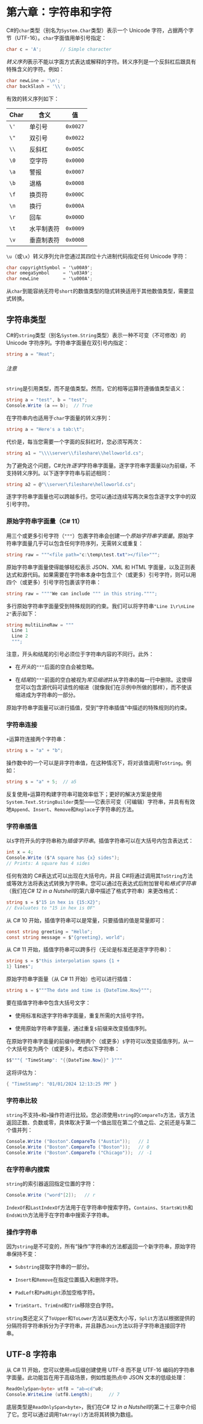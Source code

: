 # 第六章：字符串和字符

C#的`char`类型（别名为`System.Char`类型）表示一个 Unicode 字符，占据两个字节（UTF-16）。`char`字面值用单引号指定：

```cs
char c = 'A';       // Simple character
```

*转义序列*表示不能以字面方式表达或解释的字符。转义序列是一个反斜杠后跟具有特殊含义的字符。例如：

```cs
char newLine = '\n';
char backSlash = '\\';
```

有效的转义序列如下：

| Char | 含义 | 值 |
| --- | --- | --- |
| `\'` | 单引号 | `0x0027` |
| `\"` | 双引号 | `0x0022` |
| `\\` | 反斜杠 | `0x005C` |
| `\0` | 空字符 | `0x0000` |
| `\a` | 警报 | `0x0007` |
| `\b` | 退格 | `0x0008` |
| `\f` | 换页符 | `0x000C` |
| `\n` | 换行 | `0x000A` |
| `\r` | 回车 | `0x000D` |
| `\t` | 水平制表符 | `0x0009` |
| `\v` | 垂直制表符 | `0x000B` |

`\u`（或`\x`）转义序列允许您通过其四位十六进制代码指定任何 Unicode 字符：

```cs
char copyrightSymbol = '\u00A9';
char omegaSymbol     = '\u03A9';
char newLine         = '\u000A';
```

从`char`到能容纳无符号`short`的数值类型的隐式转换适用于其他数值类型，需要显式转换。

## 字符串类型

C#的`string`类型（别名`System.String`类型）表示一种不可变（不可修改）的 Unicode 字符序列。字符串字面量在双引号内指定：

```cs
string a = "Heat";
```

###### 注意

`string`是引用类型，而不是值类型。然而，它的相等运算符遵循值类型语义：

```cs
string a = "test", b = "test";
Console.Write (a == b);  // True
```

在字符串内也适用于`char`字面量的转义序列：

```cs
string a = "Here's a tab:\t";
```

代价是，每当您需要一个字面的反斜杠时，您必须写两次：

```cs
string a1 = "\\\\server\\fileshare\\helloworld.cs";
```

为了避免这个问题，C#允许*逐字*字符串字面量。逐字字符串字面量以`@`为前缀，不支持转义序列。以下逐字字符串与前述相同：

```cs
string a2 = @"\\server\fileshare\helloworld.cs";
```

逐字字符串字面量也可以跨越多行。您可以通过连续写两次来包含逐字文字中的双引号字符。

### 原始字符串字面量（C# 11）

用三个或更多引号字符（`"""`）包裹字符串会创建一个*原始字符串字面量*。原始字符串字面量几乎可以包含任何字符序列，无需转义或重复：

```cs
string raw = """<file path="c:\temp\test.txt"></file>""";
```

原始字符串字面量使得能够轻松表示 JSON、XML 和 HTML 字面量，以及正则表达式和源代码。如果需要在字符串本身中包含三个（或更多）引号字符，则可以用四个（或更多）引号字符包裹该字符串：

```cs
string raw = """"We can include """ in this string."""";
```

多行原始字符串字面量受到特殊规则的约束。我们可以将字符串`"Line 1\r\nLine 2"`表示如下：

```cs
string multiLineRaw = """
  Line 1
  Line 2
  """;
```

注意，开头和结尾的引号必须位于字符串内容的不同行。此外：

+   在*开头*的`"""`后面的空白会被忽略。

+   在*结尾*的`"""`前面的空白被视为*常见缩进*并从字符串的每一行中删除。这使得您可以包含源代码可读性的缩进（就像我们在示例中所做的那样），而不使该缩进成为字符串的一部分。

原始字符串字面量可以进行插值，受到“字符串插值”中描述的特殊规则的约束。

### 字符串连接

`+`运算符连接两个字符串：

```cs
string s = "a" + "b";
```

操作数中的一个可以是非字符串值，在这种情况下，将对该值调用`ToString`。例如：

```cs
string s = "a" + 5;  // a5
```

反复使用`+`运算符构建字符串可能效率低下；更好的解决方案是使用`System.Text.StringBuilder`类型——它表示可变（可编辑）字符串，并具有有效地`Append`、`Insert`、`Remove`和`Replace`子字符串的方法。

### 字符串插值

以`$`字符开头的字符串称为*插值字符串*。插值字符串可以在大括号内包含表达式：

```cs
int x = 4;
Console.Write ($"A square has {x} sides");
// Prints: A square has 4 sides
```

任何有效的 C#表达式可以出现在大括号内，并且 C#将通过调用其`ToString`方法或等效方法将表达式转换为字符串。您可以通过在表达式后附加冒号和*格式字符串*（我们在*C# 12 in a Nutshell*的第六章中描述了格式字符串）来更改格式：

```cs
string s = $"15 in hex is {15:X2}";
// Evaluates to "15 in hex is 0F"
```

从 C# 10 开始，插值字符串可以是常量，只要插值的值是常量即可：

```cs
const string greeting = "Hello";
const string message = $"{greeting}, world";
```

从 C# 11 开始，插值字符串可以跨多行（无论是标准还是逐字字符串）：

```cs
string s = $"this interpolation spans {1 +
1} lines";
```

原始字符串字面量（从 C# 11 开始）也可以进行插值：

```cs
string s = $"""The date and time is {DateTime.Now}""";
```

要在插值字符串中包含大括号文字：

+   使用标准和逐字字符串字面量，重复所需的大括号字符。

+   使用原始字符串字面量，通过重复`$`前缀来改变插值序列。

在原始字符串字面量的前缀中使用两个（或更多）`$`字符可以改变插值序列，从一个大括号变为两个（或更多）。考虑以下字符串：

```cs
$$"""{ "TimeStamp": "{{DateTime.Now}}" }"""
```

这将评估为：

```cs
{ "TimeStamp": "01/01/2024 12:13:25 PM" }
```

### 字符串比较

`string`不支持`<`和`>`操作符进行比较。您必须使用`string`的`CompareTo`方法，该方法返回正数、负数或零，具体取决于第一个值出现在第二个值之后、之前还是与第二个值并列：

```cs
Console.Write ("Boston".CompareTo ("Austin"));   // 1
Console.Write ("Boston".CompareTo ("Boston"));   // 0
Console.Write ("Boston".CompareTo ("Chicago"));  // -1
```

### 在字符串内搜索

`string`的索引器返回指定位置的字符：

```cs
Console.Write ("word"[2]);   // r
```

`IndexOf`和`LastIndexOf`方法用于在字符串中搜索字符。`Contains`、`StartsWith`和`EndsWith`方法用于在字符串中搜索子字符串。

### 操作字符串

因为`string`是不可变的，所有“操作”字符串的方法都返回一个新字符串，原始字符串保持不变：

+   `Substring`提取字符串的一部分。

+   `Insert`和`Remove`在指定位置插入和删除字符。

+   `PadLeft`和`PadRight`添加空格字符。

+   `TrimStart`、`TrimEnd`和`Trim`移除空白字符。

`string`类还定义了`ToUpper`和`ToLower`方法以更改大小写，`Split`方法以根据提供的分隔符将字符串拆分为子字符串，并且静态`Join`方法以将子字符串连接回字符串。

## UTF-8 字符串

从 C# 11 开始，您可以使用`u8`后缀创建使用 UTF-8 而不是 UTF-16 编码的字符串字面量。此功能旨在用于高级场景，例如性能热点中 JSON 文本的低级处理：

```cs
ReadOnlySpan<byte> utf8 = "ab→cd"u8;
Console.WriteLine (utf8.Length);      // 7
```

底层类型是`ReadOnlySpan<byte>`，我们在*C# 12 in a Nutshell*的第二十三章中介绍了它。您可以通过调用`ToArray()`方法将其转换为数组。

